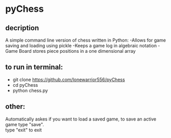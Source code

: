 # pyChess

## decription
A simple command line version of chess written in Python:
-Allows for game saving and loading using pickle
-Keeps a game log in algebraic notation
-Game Board stores piece positions in a one dimensional array 


## to run in terminal:
- git clone https://github.com/lonewarrior556/pyChess
- cd pyChess
- python chess.py

## other:
Automatically askes if you want to load a saved game, to save an active game type "save".  
type "exit" to exit


